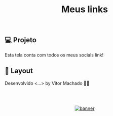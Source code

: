 
<h1 align="center">
    Meus links
</h1>

<br>

## 💻 Projeto

Esta tela conta com todos os meus socials link!

## 🔖 Layout
Desenvolvido <...> by Vitor Machado 👋🏻 
<!--START_SECTION:footer-->

<br />
<br />

<p align="center">
  <a href="https://github.com/vitormguilhen/aboutMe" target="_blank">
    <img align="center" src="https://cdn.discordapp.com/attachments/1061335775515521065/1120772921829371944/image.png" alt="banner"/>
  </a>
</p>

<!--END_SECTION:footer-->